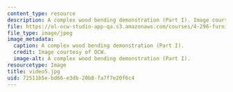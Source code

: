 ```yaml
---
content_type: resource
description: A complex wood bending demonstration (Part I). Image courtesy of OCW.
file: https://ol-ocw-studio-app-qa.s3.amazonaws.com/courses/4-296-furniture-making-spring-2005/72511b5ebd66e3db20b8fa7f7e20f6c4_video5.jpg
file_type: image/jpeg
image_metadata:
  caption: A complex wood bending demonstration (Part I).
  credit: Image courtesy of OCW.
  image-alt: A complex wood bending demonstration (Part I).
resourcetype: Image
title: video5.jpg
uid: 72511b5e-bd66-e3db-20b8-fa7f7e20f6c4
---
```

